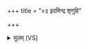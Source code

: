 +++
title = "०३ इदमिन्द्र शृणुहि"

+++
<details><summary>मूलम् (VS)</summary>

इ॒दमि॑न्द्र शृणुहि सोमप॒ यत्त्वा॑ हृ॒दा शोच॑ता॒ जोह॑वीमि।  
वृ॒श्चामि॒ तं कुलि॑शेनेव वृ॒क्षं यो अ॒स्माकं॒ मन॑ इ॒दं हि॒नस्ति॑ ॥
</details>
